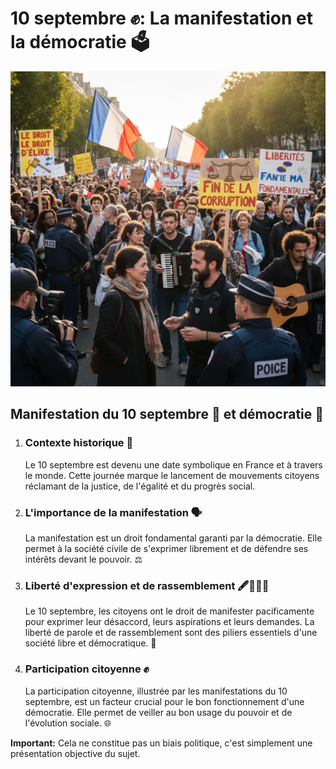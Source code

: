 
# 10 septembre ✊: La manifestation et la démocratie 🗳️ 


![Image](Manifestation_10_septembre_et_democratie_1757939884139.webp)

<h2>Manifestation du 10 septembre 📢 et démocratie 💪</h2>
<ol type="1">
   <li>
     <h3>Contexte historique  📅</h3>
     <p>Le 10 septembre est devenu une date symbolique en France et à travers le monde. Cette journée marque le lancement de mouvements citoyens réclamant de la justice, de l'égalité et du progrès social. </p>
   </li>
   <li>
     <h3>L'importance de la manifestation  🗣️</h3>
     <p>La manifestation est un droit fondamental garanti par la démocratie. Elle permet à la société civile de s'exprimer librement et de défendre ses intérêts devant le pouvoir. ⚖️</p>
   </li>
   <li>
     <h3>Liberté d'expression et de rassemblement  🖋️👩‍🤝‍👩</h3>
     <p>Le 10 septembre, les citoyens ont le droit de manifester pacificamente pour exprimer leur désaccord, leurs aspirations et leurs demandes. La liberté de parole et de rassemblement sont des piliers essentiels d'une société libre et démocratique. 🗽</p>
   </li>
   <li>
     <h3>Participation citoyenne ✊</h3>
     <p>La participation citoyenne, illustrée par les manifestations du 10 septembre, est un facteur crucial pour le bon fonctionnement d'une démocratie. Elle permet de veiller au bon usage du pouvoir et de l'évolution sociale. 🌐</p>
   </li>
 </ol>



 

 **Important:** Cela ne constitue pas un biais politique, c'est simplement une présentation objective du sujet.

        